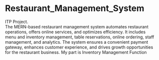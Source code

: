 # Restaurant_Management_System
ITP Project.   
The MERN-based restaurant management system automates restaurant operations, offers online services, and optimizes efficiency. It includes menu and inventory management, table reservations, online ordering, staff management, and analytics. The system ensures a convenient payment gateway, enhances customer experience, and drives growth opportunities for the restaurant business.
 My part is Inventory Management Function
